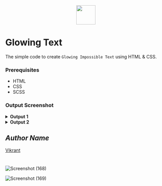 <div align="center">
  <img height="60" src="https://user-images.githubusercontent.com/85709371/153715643-d0d2a5b8-3be9-41bc-9885-de1dc5808a20.png">
</div>

# Glowing Text
The simple code to create `Glowing Impossible Text` using HTML & CSS.

### Prerequisites
- HTML
- CSS
- SCSS

### Output Screenshot
<details><summary><b>Output 1</b></summary>
  <p align="center">
    <a href="Outputs/output 1.png"><img src="https://user-images.githubusercontent.com/85709371/148742228-62e318de-0354-4f4c-9fcc-65dcf1249344.png" alt="output"></a>
  </p>
</details>
<details><summary><b>Output 2</b></summary>
  <p align="center">
    <a href="Outputs/output 2.png"><img src="https://user-images.githubusercontent.com/85709371/157299772-3fce03b8-c5ba-454d-be38-8afbd963830c.png" alt="output"></a>
  </p>
</details>

<!-- Visit <a href="https://thevkrant.github.io/test-transition/">Here</a> -->

## *Author Name*
[Vikrant](https://github.com/thevkrant)

# 
<!-- Visit <a href="https://thevkrant.github.io/Glowing-Impossible/">Here</a> -->

![Screenshot (168)](https://user-images.githubusercontent.com/85709371/148973373-29a03fe9-ac8e-406c-8c22-a00efa508782.png)

![Screenshot (169)](https://user-images.githubusercontent.com/85709371/148973411-526165d5-6bfa-4730-9a86-034ae05a759e.png)
